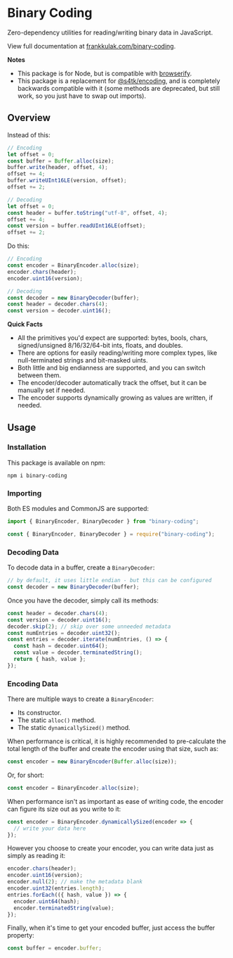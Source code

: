 # Binary Coding

Zero-dependency utilities for reading/writing binary data in JavaScript.

View full documentation at [frankkulak.com/binary-coding](https://frankkulak.com/binary-coding/).

**Notes**
- This package is for Node, but is compatible with [browserify](https://www.npmjs.com/package/browserify).
- This package is a replacement for [@s4tk/encoding](https://www.npmjs.com/package/@s4tk/encoding), and is completely backwards compatible with it (some methods are deprecated, but still work, so you just have to swap out imports).

## Overview

Instead of this:
```ts
// Encoding
let offset = 0;
const buffer = Buffer.alloc(size);
buffer.write(header, offset, 4);
offset += 4;
buffer.writeUInt16LE(version, offset);
offset += 2;

// Decoding
let offset = 0;
const header = buffer.toString("utf-8", offset, 4);
offset += 4;
const version = buffer.readUInt16LE(offset);
offset += 2;
```

Do this:
```ts
// Encoding
const encoder = BinaryEncoder.alloc(size);
encoder.chars(header);
encoder.uint16(version);

// Decoding
const decoder = new BinaryDecoder(buffer);
const header = decoder.chars(4);
const version = decoder.uint16();
```

**Quick Facts**
- All the primitives you'd expect are supported: bytes, bools, chars, signed/unsigned 8/16/32/64-bit ints, floats, and doubles.
- There are options for easily reading/writing more complex types, like null-terminated strings and bit-masked uints.
- Both little and big endianness are supported, and you can switch between them.
- The encoder/decoder automatically track the offset, but it can be manually set if needed.
- The encoder supports dynamically growing as values are written, if needed.

## Usage

### Installation

This package is available on npm:
```console
npm i binary-coding
```

### Importing

Both ES modules and CommonJS are supported:
```ts
import { BinaryEncoder, BinaryDecoder } from "binary-coding";
```
```js
const { BinaryEncoder, BinaryDecoder } = require("binary-coding");
```

### Decoding Data

To decode data in a buffer, create a `BinaryDecoder`:
```ts
// by default, it uses little endian - but this can be configured
const decoder = new BinaryDecoder(buffer);
```

Once you have the decoder, simply call its methods:
```ts
const header = decoder.chars(4);
const version = decoder.uint16();
decoder.skip(2); // skip over some unneeded metadata
const numEntries = decoder.uint32();
const entries = decoder.iterate(numEntries, () => {
  const hash = decoder.uint64();
  const value = decoder.terminatedString();
  return { hash, value };
});
```

### Encoding Data

There are multiple ways to create a `BinaryEncoder`:
- Its constructor.
- The static `alloc()` method.
- The static `dynamicallySized()` method.

When performance is critical, it is highly recommended to pre-calculate the total length of the buffer and create the encoder using that size, such as:
```ts
const encoder = new BinaryEncoder(Buffer.alloc(size));
```

Or, for short:
```ts
const encoder = BinaryEncoder.alloc(size);
```

When performance isn't as important as ease of writing code, the encoder can figure its size out as you write to it:
```ts
const encoder = BinaryEncoder.dynamicallySized(encoder => {
  // write your data here
});
```

However you choose to create your encoder, you can write data just as simply as reading it:
```ts
encoder.chars(header);
encoder.uint16(version);
encoder.null(2); // make the metadata blank
encoder.uint32(entries.length);
entries.forEach(({ hash, value }) => {
  encoder.uint64(hash);
  encoder.terminatedString(value);
});
```

Finally, when it's time to get your encoded buffer, just access the buffer property:
```ts
const buffer = encoder.buffer;
```
